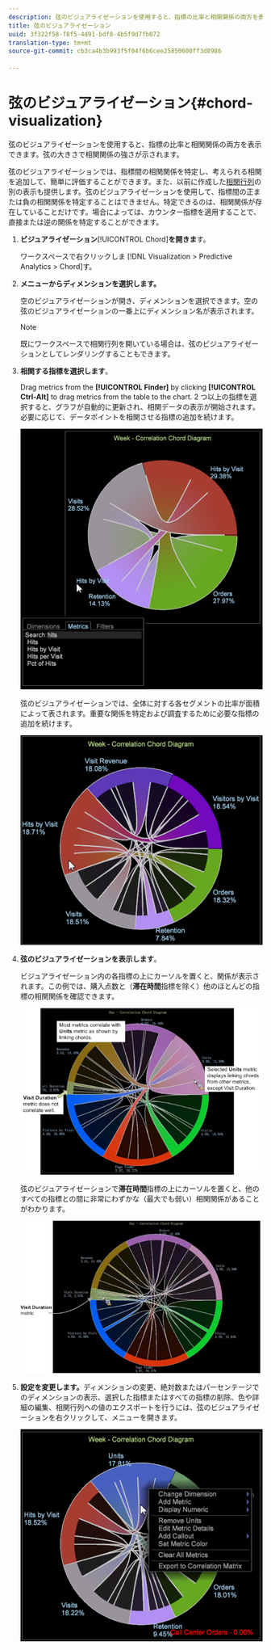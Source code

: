 ```yaml
---
description: 弦のビジュアライゼーションを使用すると、指標の比率と相関関係の両方を表示できます。弦の大きさで相関関係の強さが示されます。
title: 弦のビジュアライゼーション
uuid: 3f322f58-f8f5-4d91-bdf8-4b5f9d7fb072
translation-type: tm+mt
source-git-commit: cb3ca4b3b993f5f04f6b6cee25850600ff3d8986

---
```



# 弦のビジュアライゼーション{#chord-visualization}

弦のビジュアライゼーションを使用すると、指標の比率と相関関係の両方を表示できます。弦の大きさで相関関係の強さが示されます。

弦のビジュアライゼーションでは、指標間の相関関係を特定し、考えられる相関を追加して、簡単に評価することができます。また、以前に作成した[相関行列](https://docs.adobe.com/content/help/en/data-workbench/using/client/analysis-visualizations/correlation-analysis/c-correlation-analysis.html)の別の表示も提供します。弦のビジュアライゼーションを使用して、指標間の正または負の相関関係を特定することはできません。特定できるのは、相関関係が存在していることだけです。場合によっては、カウンター指標を適用することで、直接または逆の関係を特定することができます。

1. **ビジュアライゼーション&#x200B;**[!UICONTROL Chord]**を開きま**&#x200B;す。

   ワークスペースで右クリックしま [!DNL Visualization > Predictive Analytics > Chord]す。

1. **メニューからディメンションを選択します。**

   空のビジュアライゼーションが開き、ディメンションを選択できます。空の弦のビジュアライゼーションの一番上にディメンション名が表示されます。

   >[!NOTE]
   >
   >既にワークスペースで相関行列を開いている場合は、弦のビジュアライゼーションとしてレンダリングすることもできます。

1. **相関する指標を選択します**。

   Drag metrics from the **[!UICONTROL Finder]** by clicking **[!UICONTROL Ctrl-Alt]** to drag metrics from the table to the chart. 2 つ以上の指標を選択すると、グラフが自動的に更新され、相関データの表示が開始されます。必要に応じて、データポイントを相関させる指標の追加を続けます。

   ![](assets/chord_drag_metric.png)

   弦のビジュアライゼーションでは、全体に対する各セグメントの比率が面積によって表されます。重要な関係を特定および調査するために必要な指標の追加を続けます。

   ![](assets/chord_selected.png)

1. **弦のビジュアライゼーションを表示します**。

   ビジュアライゼーション内の各指標の上にカーソルを置くと、関係が表示されます。この例では、購入点数と（**滞在時間**&#x200B;指標を除く）他のほとんどの指標の相関関係を確認できます。

   ![](assets/chord_visualization_1.png)

   弦のビジュアライゼーションで&#x200B;**滞在時間**&#x200B;指標の上にカーソルを置くと、他のすべての指標との間に非常にわずかな（最大でも弱い）相関関係があることがわかります。

   ![](assets/chord_visualization_2.png)

1. **設定を変更します。**&#x200B;ディメンションの変更、絶対数またはパーセンテージでのディメンションの表示、選択した指標またはすべての指標の削除、色や詳細の編集、相関行列への値のエクスポートを行うには、弦のビジュアライゼーションを右クリックして、メニューを開きます。

   ![](assets/chord_menu.png)

